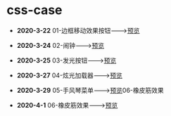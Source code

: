 # css-case

* **2020-3-22**	01-边框移动效果按钮--->[预览](https://codepen.io/lorelei47/pen/zYGJzMP)
* **2020-3-24**	02-闹钟--->[预览](https://codepen.io/lorelei47/pen/wvaYovd)
* **2020-3-25**	03-发光按钮--->[预览](https://codepen.io/lorelei47/pen/zYGMOyg)

* **2020-3-27**	04-炫光加载器--->[预览](https://codepen.io/lorelei47/pen/mdJarJj)

* **2020-3-29**	05-手风琴菜单--->[预览](https://codepen.io/lorelei47/pen/KKpbLEQ)06-橡皮筋效果

* **2020-4-1**	06-橡皮筋效果--->[预览](https://codepen.io/lorelei47/pen/PoqLvZV)